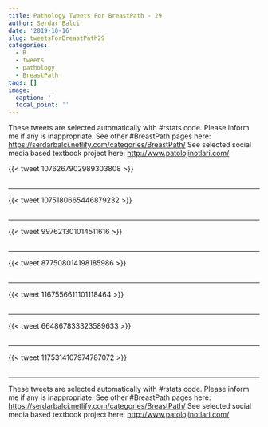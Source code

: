 ```yaml
---
title: Pathology Tweets For BreastPath - 29
author: Serdar Balci
date: '2019-10-16'
slug: tweetsForBreastPath29
categories:
  - R
  - tweets
  - pathology
  - BreastPath
tags: []
image:
  caption: ''
  focal_point: ''
---
```



These tweets are selected automatically with #rstats code. Please inform me if any is inappropriate.
See other #BreastPath pages here: https://serdarbalci.netlify.com/categories/BreastPath/ 
See selected social media based textbook project here: http://www.patolojinotlari.com/

{{< tweet 1076267902989303808 >}}
<br>
<br>
<hr>
{{< tweet 1075180665446879232 >}}
<br>
<br>
<hr>
{{< tweet 997621301014511616 >}}
<br>
<br>
<hr>
{{< tweet 877508014198185986 >}}
<br>
<br>
<hr>
{{< tweet 1167556611101118464 >}}
<br>
<br>
<hr>
{{< tweet 664867833323589633 >}}
<br>
<br>
<hr>
{{< tweet 1175314107974787072 >}}
<br>
<br>
<hr>


These tweets are selected automatically with #rstats code. Please inform me if any is inappropriate.
See other #BreastPath pages here: https://serdarbalci.netlify.com/categories/BreastPath/ 
See selected social media based textbook project here: http://www.patolojinotlari.com/
